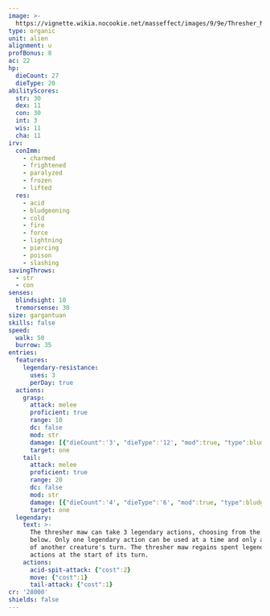 ```yaml
---
image: >-
  https://vignette.wikia.nocookie.net/masseffect/images/9/9e/Thresher_Maw_ME2.png/revision/latest?cb=20100704014552
type: organic
unit: alien
alignment: u
profBonus: 8
ac: 22
hp:
  dieCount: 27
  dieType: 20
abilityScores:
  str: 30
  dex: 11
  con: 30
  int: 3
  wis: 11
  cha: 11
irv:
  conImm:
    - charmed
    - frightened
    - paralyzed
    - frozen
    - lifted
  res:
    - acid
    - bludgeoning
    - cold
    - fire
    - force
    - lightning
    - piercing
    - poison
    - slashing
savingThrows:
  - str
  - con
senses:
  blindsight: 10
  tremorsense: 30
size: gargantuan
skills: false
speed:
  walk: 50
  burrow: 35
entries:
  features:
    legendary-resistance:
      uses: 3
      perDay: true
  actions:
    grasp:
      attack: melee
      proficient: true
      range: 10
      dc: false
      mod: str
      damage: [{"dieCount":'3', "dieType":'12', "mod":true, "type":bludgeoning},{"dieCount":'2', "dieType":'12', "mod":true, "type":acid}]
      target: one
    tail:
      attack: melee
      proficient: true
      range: 20
      dc: false
      mod: str
      damage: [{"dieCount":'4', "dieType":'6', "mod":true, "type":bludgeoning}]
      target: one
  legendary:
    text: >-
      The thresher maw can take 3 legendary actions, choosing from the options
      below. Only one legendary action can be used at a time and only at the end
      of another creature's turn. The thresher maw regains spent legendary
      actions at the start of its turn.
    actions:
      acid-spit-attack: {"cost":2}
      move: {"cost":1}
      tail-attack: {"cost":1}
cr: '28000'
shields: false
---
```

